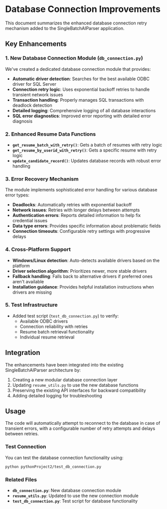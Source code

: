 # Database Connection Improvements

This document summarizes the enhanced database connection retry mechanism added to the SingleBatchAIParser application.

## Key Enhancements

### 1. New Database Connection Module (`db_connection.py`)

We've created a dedicated database connection module that provides:

- **Automatic driver detection**: Searches for the best available ODBC driver for SQL Server
- **Connection retry logic**: Uses exponential backoff retries to handle transient network issues
- **Transaction handling**: Properly manages SQL transactions with deadlock detection
- **Detailed logging**: Comprehensive logging of all database interactions
- **SQL error diagnostics**: Improved error reporting with detailed error diagnosis

### 2. Enhanced Resume Data Functions

- **`get_resume_batch_with_retry()`**: Gets a batch of resumes with retry logic
- **`get_resume_by_userid_with_retry()`**: Gets a specific resume with retry logic
- **`update_candidate_record()`**: Updates database records with robust error handling

### 3. Error Recovery Mechanism

The module implements sophisticated error handling for various database error types:

- **Deadlocks**: Automatically retries with exponential backoff
- **Network issues**: Retries with longer delays between attempts
- **Authentication errors**: Reports detailed information to help fix credential issues
- **Data type errors**: Provides specific information about problematic fields
- **Connection timeouts**: Configurable retry settings with progressive delays

### 4. Cross-Platform Support

- **Windows/Linux detection**: Auto-detects available drivers based on the platform
- **Driver selection algorithm**: Prioritizes newer, more stable drivers
- **Fallback handling**: Falls back to alternative drivers if preferred ones aren't available
- **Installation guidance**: Provides helpful installation instructions when drivers are missing

### 5. Test Infrastructure

- Added test script (`test_db_connection.py`) to verify:
  - Available ODBC drivers
  - Connection reliability with retries
  - Resume batch retrieval functionality
  - Individual resume retrieval

## Integration

The enhancements have been integrated into the existing SingleBatchAIParser architecture by:

1. Creating a new modular database connection layer
2. Updating `resume_utils.py` to use the new database functions
3. Preserving the existing API interfaces for backward compatibility
4. Adding detailed logging for troubleshooting

## Usage

The code will automatically attempt to reconnect to the database in case of transient errors, with a configurable number of retry attempts and delays between retries.

### Test Connection

You can test the database connection functionality using:

```bash
python pythonProject2/test_db_connection.py
```

### Related Files

- **`db_connection.py`**: New database connection module
- **`resume_utils.py`**: Updated to use the new connection module
- **`test_db_connection.py`**: Test script for database functionality